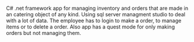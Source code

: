#
C# .net framework app for managing inventory and orders that are made in an catering object of any kind.
Using sql server managment studio to deal with a lot of data.
The employee has to login to make a order, to manage items or to delete a order.
Also app has a quest mode for only making orders but not managing them.
